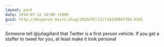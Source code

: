 ```yaml
---
layout: post
date: 2010-07-12 10:00 +1000
guid: http://desparoz.micro.blog/2010/07/12/t18318045766.html
---
```

Someone tell @juliagillard that Twitter is a first person vehicle. If you get a staffer to tweet for you, at least make it look personal
